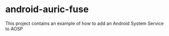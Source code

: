 # android-auric-fuse
This project contains an example of how to add an Android System Service to AOSP
